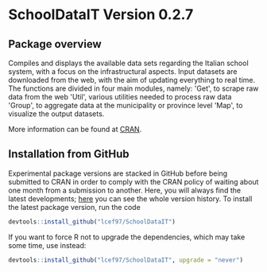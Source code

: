 # SchoolDataIT Version 0.2.7

## Package overview

Compiles and displays the available data sets regarding the Italian school system, with a focus on the infrastructural aspects.
Input datasets are downloaded from the web, with the aim of updating everything to real time.  
The functions are divided in four main modules, namely:
    'Get', to scrape raw data from the web
    'Util', various utilities needed to process raw data
    'Group', to aggregate data at the municipality or province level
    'Map', to visualize the output datasets.

More information can be found at [CRAN](https://CRAN.R-project.org/package=SchoolDataIT). 

## Installation from GitHub

Experimental package versions are stacked in GitHub before being submitted to CRAN
in order to comply with the CRAN policy of waiting about one month from a submission to another. 
Here, you will always find the latest developments; 
[here](https://github.com/lcef97/SchoolDataIT/blob/main/NEWS.md) you can see the whole version history. 
To install the latest package version, run the code
``` r
devtools::install_github("lcef97/SchoolDataIT")
```
If you want to force R not to upgrade the dependencies, which may take some time, use instead:
``` r
devtools::install_github("lcef97/SchoolDataIT", upgrade = "never")
```

